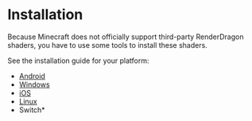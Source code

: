 # Installation

Because Minecraft does not officially support third-party RenderDragon shaders, you have to use some tools to install these shaders. 

See the installation guide for your platform:

* [Android](android)
* [Windows](windows)
* [iOS](ios)
* [Linux](linux)
* Switch*
